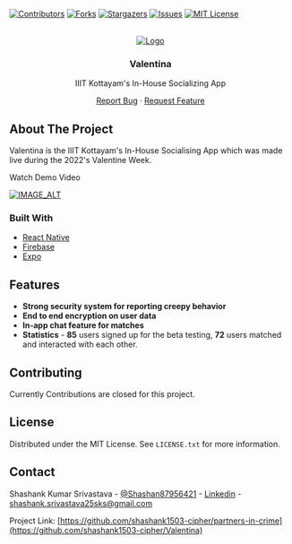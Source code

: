 <div id="top"></div>

[![Contributors][contributors-shield]][contributors-url]
[![Forks][forks-shield]][forks-url]
[![Stargazers][stars-shield]][stars-url]
[![Issues][issues-shield]][issues-url]
[![MIT License][license-shield]][license-url]

<!-- PROJECT LOGO -->
<br />
<div align="center">
  <a href="https://github.com/shashank1503-cipher/Valentina">
    <img src="https://res.cloudinary.com/dpjf6btln/image/upload/v1658203905/Group_48_gnd9ee.png" alt="Logo" >
  </a>

  <h3 align="center">Valentina</h3>

  <p align="center">
   IIIT Kottayam's In-House Socializing App
   </p>
   <p align="center">
    <a href="https://github.com/shashank1503-cipher/Valentina/issues">Report Bug</a>
    ·
    <a href="https://github.com/shashank1503-cipher/Valentina/issues">Request Feature</a>
  </p>
</div>

<!-- ABOUT THE PROJECT -->

## About The Project

Valentina is the IIIT Kottayam's In-House Socialising App which was made live during the 2022's Valentine Week.

Watch Demo Video 

[![IMAGE_ALT](https://res.cloudinary.com/dpjf6btln/image/upload/v1655268162/Group_1_fsxtab.png)](https://www.youtube.com/watch?v=ybyPOLrMCCo)

### Built With

- [React Native](https://reactnative.dev/)
- [Firebase](https://firebase.google.com/)
- [Expo](https://expo.dev/)

## Features

- **Strong security system for reporting creepy behavior**
- **End to end encryption on user data**
- **In-app chat feature for matches**
- **Statistics** - **85** users signed up for the beta testing, **72** users matched and interacted with each other.



<!-- CONTRIBUTING -->

## Contributing

Currently Contributions are closed for this project.

<!-- LICENSE -->

## License

Distributed under the MIT License. See `LICENSE.txt` for more information.

<!-- CONTACT -->

## Contact

Shashank Kumar Srivastava - [@Shashan87956421](https://twitter.com/Shashan87956421) - [Linkedin](https://www.linkedin.com/in/shashank-srivastava-a72899201/) - shashank.srivastava25sks@gmail.com

Project Link: [https://github.com/shashank1503-cipher/partners-in-crime](https://github.com/shashank1503-cipher/Valentina)


<!-- MARKDOWN LINKS & IMAGES -->
<!-- https://www.markdownguide.org/basic-syntax/#reference-style-links -->

[contributors-shield]: https://img.shields.io/github/contributors/shashank1503-cipher/Valentina.svg?style=for-the-badge
[contributors-url]: https://github.com/shashank1503-cipher/Valentina/graphs/contributors
[forks-shield]: https://img.shields.io/github/forks/shashank1503-cipher/Valentina?style=for-the-badge
[forks-url]: https://github.com/shashank1503-cipher/Valentina/network/members
[stars-shield]: https://img.shields.io/github/stars/shashank1503-cipher/Valentina?style=for-the-badge
[stars-url]: https://github.com/shashank1503-cipher/Valentina/stargazers
[issues-shield]: https://img.shields.io/github/issues/shashank1503-cipher/Valentina?style=for-the-badge
[issues-url]: https://github.com/shashank1503-cipher/Valentina/issues
[license-shield]: https://img.shields.io/github/license/shashank1503-cipher/Valentina?style=for-the-badge
[license-url]: https://github.com/shashank1503-cipher/Valentina/blob/main/LICENSE

